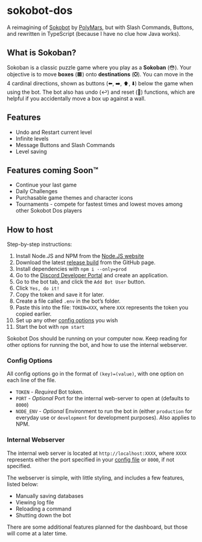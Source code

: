# sokobot-dos

A reimagining of [Sokobot](https://github.com/PolyMarsDev/Sokobot) by
[PolyMars](https://www.youtube.com/channel/UCl7dSJloxuCa9IBFml7sakw), but with
Slash Commands, Buttons, and rewritten in TypeScript (because I have no clue how
Java works).

## What is Sokoban?

Sokoban is a classic puzzle game where you play as a **Sokoban** (😳). Your
objective is to move **boxes** (🟫) onto **destinations** (❎). You can move in
the 4 cardinal directions, shown as buttons (⬅️, ➡️, ⬆️, ⬇️) below the game when
using the bot. The bot also has undo (↩️) and reset (🔁) functions, which are
helpful if you accidentally move a box up against a wall.

## Features

- Undo and Restart current level
- Infinite levels
- Message Buttons and Slash Commands
- Level saving

## Features coming Soon™️

- Continue your last game
- Daily Challenges
- Purchasable game themes and character icons
- Tournaments - compete for fastest times and lowest moves among other Sokobot
Dos players

## How to host

Step-by-step instructions:

1. Install Node.JS and NPM from the [Node.JS website](https://nodejs.org/)
2. Download the latest
[release build](https://github.com/LittleKitacho/sokobot-dos/releases) from the
GitHub page.
3. Install dependencies with `npm i --only=prod`
4. Go to the
[Discord Developer Portal](https://discord.com/developers/applications) and
create an application.
5. Go to the bot tab, and click the `Add Bot User` button.
6. Click `Yes, do it!`
7. Copy the token and save it for later.
8. Create a file called `.env` in the bot’s folder.
9. Paste this into the file: `TOKEN=XXX`, where `XXX` represents the token you
copied earlier.
10. Set up any other [config options](about:blank#config-options) you wish
11. Start the bot with `npm start`

Sokobot Dos should be running on your computer now. Keep reading for other
options for running the bot, and how to use the internal webserver.

### Config Options

All config options go in the format of `(key)=(value)`, with one option on each
line of the file.

- `TOKEN` - *Required* Bot token.
- `PORT` - *Optional* Port for the internal web-server to open at (defaults to `8000`)
- `NODE_ENV` - *Optional* Environment to run the bot in (either `production` for
everyday use or `development` for development purposes). Also applies to NPM.

### Internal Webserver

The internal web server is located at `http://localhost:XXXX`, where `XXXX`
represents either the port specified in your
[config file](about:blank#config-options) or `8000`, if not specified.

The webserver is simple, with little styling, and includes a few features,
listed below:

- Manually saving databases
- Viewing log file
- Reloading a command
- Shutting down the bot

There are some additional features planned for the dashboard, but those will
come at a later time.
